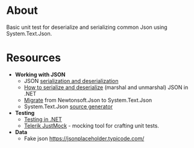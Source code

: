# About

Basic unit test for deserialize and serializing common Json using System.Text.Json.


# Resources

- **Working with JSON**
  - JSON [serialization and deserialization](https://docs.microsoft.com/en-us/dotnet/standard/serialization/system-text-json-overview?pivots=dotnet-5-0)
  - [How to serialize and deserialize](https://docs.microsoft.com/en-us/dotnet/standard/serialization/system-text-json-how-to?pivots=dotnet-5-0) (marshal and unmarshal) JSON in .NET
  - [Migrate](https://docs.microsoft.com/en-us/dotnet/standard/serialization/system-text-json-migrate-from-newtonsoft-how-to?pivots=dotnet-5-0) from Newtonsoft.Json to System.Text.Json
  - System.Text.Json [source generator](https://devblogs.microsoft.com/dotnet/try-the-new-system-text-json-source-generator/)
- **Testing**
  - [Testing in .NET](https://docs.microsoft.com/en-us/dotnet/core/testing/)
  - [Telerik JustMock](https://www.telerik.com/products/mocking.aspx) - mocking tool for crafting unit tests.
- **Data**
  - Fake json https://jsonplaceholder.typicode.com/